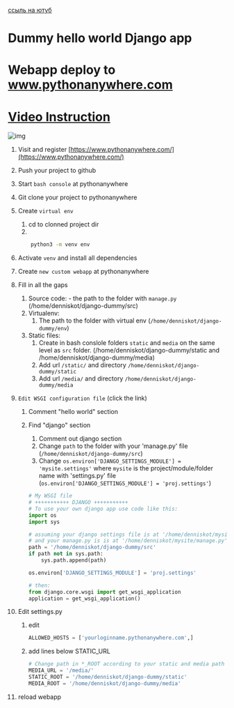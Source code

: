 [ссыль на ютуб](https://www.youtube.com/watch?v=D-3xTYR1vBc)


# Dummy hello world Django app

# Webapp deploy to www.pythonanywhere.com
# [Video Instruction](https://youtu.be/D-3xTYR1vBc)
![img](Djangodeployexample.png)
1. Visit and register [https://www.pythonanywhere.com/](https://www.pythonanywhere.com/)
2. Push your project to github
1. Start `bash console` at pythonanywhere
1. Git clone your project to pythonanywhere
1. Create `virtual env`
    1. cd to clonned project dir
    1.
    ```sh
        python3 -m venv env
    ```

1. Activate `venv` and install all dependencies
1. Create `new custom webapp` at pythonanywhere
1. Fill in all the gaps
    1. Source code: - the path to the folder with `manage.py` (/home/denniskot/django-dummy/src)
    1. Virtualenv:
        1. The path to the folder with virtual env (`/home/denniskot/django-dummy/env`)
    1. Static files:
        1. Create in bash conslole folders `static` and `media` on the same level as `src` folder. (/home/denniskot/django-dummy/static and /home/denniskot/django-dummy/media)
        1. Add url `/static/` and directory `/home/denniskot/django-dummy/static`
        1. Add url `/media/` and directory `/home/denniskot/django-dummy/media`
1. `Edit WSGI configuration file` (click the link)
    1. Comment "hello world" section
    2. Find "django" section
        1. Comment out django section
        1. Change `path` to the folder with your 'manage.py' file (`/home/denniskot/django-dummy/src`)
        1. Change `os.environ['DJANGO_SETTINGS_MODULE'] = 'mysite.settings'` 
        where `mysite` is the project/module/folder name with 'settings.py' file
        (`os.environ['DJANGO_SETTINGS_MODULE'] = 'proj.settings'`)

        ```python
        # My WSGI file
        # +++++++++++ DJANGO +++++++++++
        # To use your own django app use code like this:
        import os
        import sys

        # assuming your django settings file is at '/home/denniskot/mysite/mysite/settings.py'
        # and your manage.py is is at '/home/denniskot/mysite/manage.py'
        path = '/home/denniskot/django-dummy/src'
        if path not in sys.path:
            sys.path.append(path)

        os.environ['DJANGO_SETTINGS_MODULE'] = 'proj.settings'

        # then:
        from django.core.wsgi import get_wsgi_application
        application = get_wsgi_application()
        ```
1. Edit settings.py
    1. edit 
        ```python
        ALLOWED_HOSTS = ['yourloginname.pythonanywhere.com',]
        ```
    2. add lines below STATIC_URL
        ```python
        # Change path in *_ROOT according to your static and media path
        MEDIA_URL = '/media/'
        STATIC_ROOT = '/home/denniskot/django-dummy/static'
        MEDIA_ROOT = '/home/denniskot/django-dummy/media'

1. reload webapp
